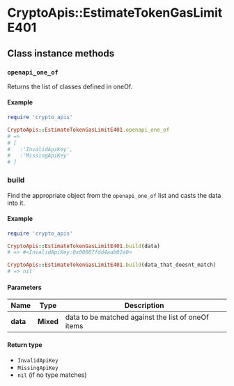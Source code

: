 # CryptoApis::EstimateTokenGasLimitE401

## Class instance methods

### `openapi_one_of`

Returns the list of classes defined in oneOf.

#### Example

```ruby
require 'crypto_apis'

CryptoApis::EstimateTokenGasLimitE401.openapi_one_of
# =>
# [
#   :'InvalidApiKey',
#   :'MissingApiKey'
# ]
```

### build

Find the appropriate object from the `openapi_one_of` list and casts the data into it.

#### Example

```ruby
require 'crypto_apis'

CryptoApis::EstimateTokenGasLimitE401.build(data)
# => #<InvalidApiKey:0x00007fdd4aab02a0>

CryptoApis::EstimateTokenGasLimitE401.build(data_that_doesnt_match)
# => nil
```

#### Parameters

| Name | Type | Description |
| ---- | ---- | ----------- |
| **data** | **Mixed** | data to be matched against the list of oneOf items |

#### Return type

- `InvalidApiKey`
- `MissingApiKey`
- `nil` (if no type matches)

